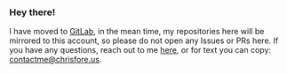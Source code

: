 ### Hey there!

I have moved to [GitLab](https://gitlab.com/csfore), in the mean time, my repositories here will be mirrored to this account, so please do not open any Issues or PRs here. If you have any questions, reach out to me [here](mailto:contactme@chrisfore.us), or for text you can copy: contactme@chrisfore.us.
